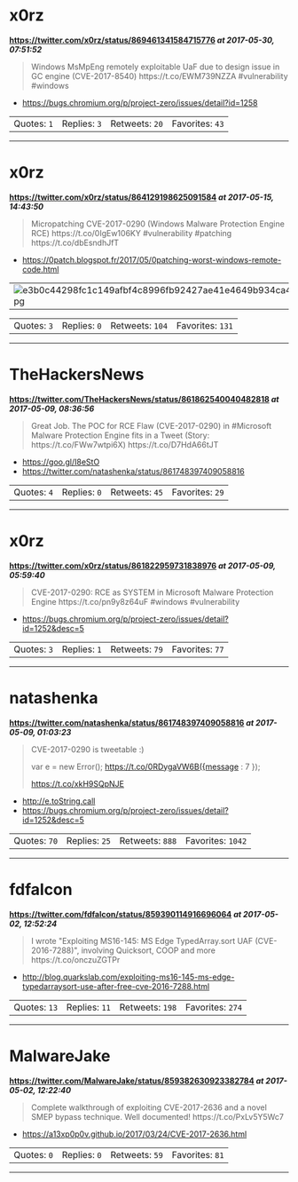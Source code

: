 # x0rz
**https://twitter.com/x0rz/status/869461341584715776 _at 2017-05-30, 07:51:52_**
<blockquote>
Windows MsMpEng remotely exploitable UaF due to design issue in GC engine (CVE-2017-8540) https://t.co/EWM739NZZA #vulnerability #windows
</blockquote>

* https://bugs.chromium.org/p/project-zero/issues/detail?id=1258

<table><tr>
<td>Quotes: <code>1</code></td>
<td>Replies: <code>3</code></td>
<td>Retweets: <code>20</code></td>
<td>Favorites: <code>43</code></td>
</tr></table>

---

# x0rz
**https://twitter.com/x0rz/status/864129198625091584 _at 2017-05-15, 14:43:50_**
<blockquote>
Micropatching CVE-2017-0290 (Windows Malware Protection Engine RCE) https://t.co/0IgEw106KY #vulnerability #patching https://t.co/dbEsndhJfT
</blockquote>

* https://0patch.blogspot.fr/2017/05/0patching-worst-windows-remote-code.html

<table><tr>
<td><img src="pictures/e3b0c44298fc1c149afbf4c8996fb92427ae41e4649b934ca495991b7852b855.jpg" alt="e3b0c44298fc1c149afbf4c8996fb92427ae41e4649b934ca495991b7852b855.jpg"></td>
</table></tr>
<table><tr>
<td>Quotes: <code>3</code></td>
<td>Replies: <code>0</code></td>
<td>Retweets: <code>104</code></td>
<td>Favorites: <code>131</code></td>
</tr></table>

---

# TheHackersNews
**https://twitter.com/TheHackersNews/status/861862540040482818 _at 2017-05-09, 08:36:56_**
<blockquote>
Great Job. The POC for RCE Flaw (CVE-2017-0290) in #Microsoft Malware Protection Engine fits in a Tweet (Story: https://t.co/FWw7wtpi6X) https://t.co/D7HdA66tJT
</blockquote>

* https://goo.gl/I8eStO
* https://twitter.com/natashenka/status/861748397409058816

<table><tr>
<td>Quotes: <code>4</code></td>
<td>Replies: <code>0</code></td>
<td>Retweets: <code>45</code></td>
<td>Favorites: <code>29</code></td>
</tr></table>

---

# x0rz
**https://twitter.com/x0rz/status/861822959731838976 _at 2017-05-09, 05:59:40_**
<blockquote>
CVE-2017-0290: RCE as SYSTEM in Microsoft Malware Protection Engine https://t.co/pn9y8z64uF #windows #vulnerability
</blockquote>

* https://bugs.chromium.org/p/project-zero/issues/detail?id=1252&desc=5

<table><tr>
<td>Quotes: <code>3</code></td>
<td>Replies: <code>1</code></td>
<td>Retweets: <code>79</code></td>
<td>Favorites: <code>77</code></td>
</tr></table>

---

# natashenka
**https://twitter.com/natashenka/status/861748397409058816 _at 2017-05-09, 01:03:23_**
<blockquote>
CVE-2017-0290 is tweetable :)

var e = new Error();
https://t.co/0RDygaVW6B({message : 7 });

https://t.co/xkH9SQpNJE
</blockquote>

* http://e.toString.call
* https://bugs.chromium.org/p/project-zero/issues/detail?id=1252&desc=5

<table><tr>
<td>Quotes: <code>70</code></td>
<td>Replies: <code>25</code></td>
<td>Retweets: <code>888</code></td>
<td>Favorites: <code>1042</code></td>
</tr></table>

---

# fdfalcon
**https://twitter.com/fdfalcon/status/859390114916696064 _at 2017-05-02, 12:52:24_**
<blockquote>
I wrote "Exploiting MS16-145: MS Edge TypedArray.sort UAF (CVE-2016-7288)", involving Quicksort, COOP and more https://t.co/onczuZGTPr
</blockquote>

* http://blog.quarkslab.com/exploiting-ms16-145-ms-edge-typedarraysort-use-after-free-cve-2016-7288.html

<table><tr>
<td>Quotes: <code>13</code></td>
<td>Replies: <code>11</code></td>
<td>Retweets: <code>198</code></td>
<td>Favorites: <code>274</code></td>
</tr></table>

---

# MalwareJake
**https://twitter.com/MalwareJake/status/859382630923382784 _at 2017-05-02, 12:22:40_**
<blockquote>
Complete walkthrough of exploiting CVE-2017-2636 and a novel SMEP bypass technique. Well documented! https://t.co/PxLv5Y5Wc7
</blockquote>

* https://a13xp0p0v.github.io/2017/03/24/CVE-2017-2636.html

<table><tr>
<td>Quotes: <code>0</code></td>
<td>Replies: <code>0</code></td>
<td>Retweets: <code>59</code></td>
<td>Favorites: <code>81</code></td>
</tr></table>

---

